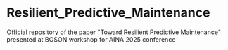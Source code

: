 # Resilient_Predictive_Maintenance
Official repository of the paper "Toward Resilient Predictive Maintenance" presented at BOSON workshop for AINA 2025 conference

